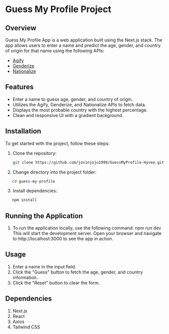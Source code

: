 # Guess My Profile Project

## Overview

Guess My Profile App is a web application built using the Next.js stack. The app allows users to enter a name and predict the age, gender, and country of origin for that name using the following APIs:

- [Agify](https://api.agify.io)
- [Genderize](https://api.genderize.io)
- [Nationalize](https://api.nationalize.io)

## Features

- Enter a name to guess age, gender, and country of origin.
- Utilizes the Agify, Genderize, and Nationalize APIs to fetch data.
- Displays the most probable country with the highest percentage.
- Clean and responsive UI with a gradient background.

## Installation

To get started with the project, follow these steps:

1. Clone the repository:

   ```sh
   git clone https://github.com/jovinjoju1999/GuessMyProfile-Hyvee.git

   ```

2. Change directory into the project folder:

```sh
   cd guess-my-profile

```

3. Install dependencies:

```sh
   npm install


```

## Running the Application

1. To run the application locally, use the following command:
   npm run dev
   This will start the development server. Open your browser and navigate to http://localhost:3000 to see the app in action.

## Usage

1. Enter a name in the input field.
2. Click the "Guess" button to fetch the age, gender, and country information.
3. Click the "Reset" button to clear the form.

## Dependencies

1. Next.js
2. React
3. Axios
4. Tailwind CSS
